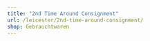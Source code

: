 ```yaml
---
title: "2nd Time Around Consignment"
url: /leicester/2nd-time-around-consignment/
shop: Gebrauchtwaren
---
```

